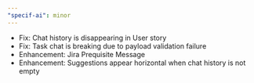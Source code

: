 ```yaml
---
"specif-ai": minor
---
```

- Fix: Chat history is disappearing in User story
- Fix: Task chat is breaking due to payload validation failure
- Enhancement: Jira Prequisite Message
- Enhancement: Suggestions appear horizontal when chat history is not empty